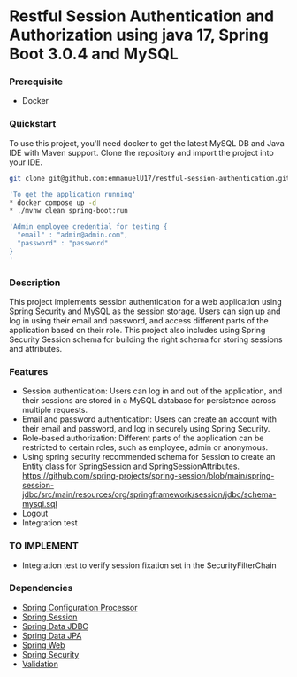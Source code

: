 # Restful Session Authentication and Authorization using java 17, Spring Boot 3.0.4 and MySQL

### Prerequisite

- Docker

### Quickstart
To use this project, you'll need docker to get the latest MySQL DB and Java IDE with Maven support. 
Clone the repository and import the project into your IDE. 

```bash or PowerShell
git clone git@github.com:emmanuelU17/restful-session-authentication.git

'To get the application running' 
* docker compose up -d
* ./mvnw clean spring-boot:run

'Admin employee credential for testing {
  "email" : "admin@admin.com",
  "password" : "password"
} 
'

```

### Description
This project implements session authentication for a web application using Spring Security and MySQL as the session 
storage. Users can sign up and log in using their email and password, and access different parts of the application 
based on their role. This project also includes using Spring Security Session schema for building the right schema for
storing sessions and attributes.

### Features
* Session authentication: Users can log in and out of the application, and their sessions are stored in a MySQL 
  database for persistence across multiple requests.
* Email and password authentication: Users can create an account with their email and password, and log in securely 
  using Spring Security.
* Role-based authorization: Different parts of the application can be restricted to certain roles, such as employee,
  admin or anonymous.
* Using spring security recommended schema for Session to create an Entity class for SpringSession and 
  SpringSessionAttributes. https://github.com/spring-projects/spring-session/blob/main/spring-session-jdbc/src/main/resources/org/springframework/session/jdbc/schema-mysql.sql
* Logout
* Integration test

### TO IMPLEMENT
* Integration test to verify session fixation set in the SecurityFilterChain

### Dependencies
* [Spring Configuration Processor](https://docs.spring.io/spring-boot/docs/3.0.4/reference/htmlsingle/#appendix.configuration-metadata.annotation-processor)
* [Spring Session](https://docs.spring.io/spring-session/reference/)
* [Spring Data JDBC](https://docs.spring.io/spring-boot/docs/3.0.4/reference/htmlsingle/#data.sql.jdbc)
* [Spring Data JPA](https://docs.spring.io/spring-boot/docs/3.0.4/reference/htmlsingle/#data.sql.jpa-and-spring-data)
* [Spring Web](https://docs.spring.io/spring-boot/docs/3.0.4/reference/htmlsingle/#web)
* [Spring Security](https://docs.spring.io/spring-boot/docs/3.0.4/reference/htmlsingle/#web.security)
* [Validation](https://docs.spring.io/spring-boot/docs/3.0.4/reference/htmlsingle/#io.validation)
